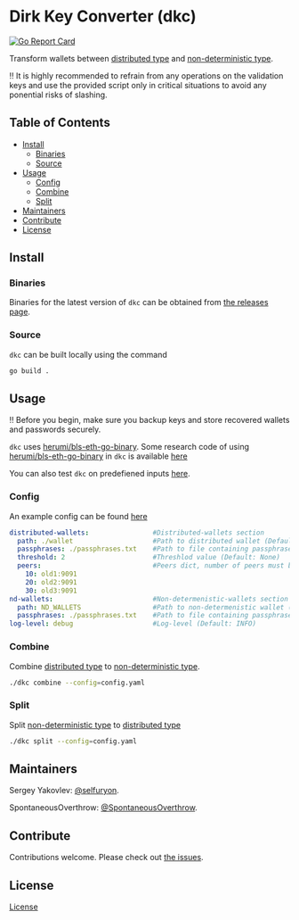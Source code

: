 # Dirk Key Converter (dkc)

[![Go Report Card](https://goreportcard.com/badge/github.com/p2p-org/dkc)](https://goreportcard.com/report/github.com/p2p-org/dkc)

Transform wallets between [distributed type](https://github.com/wealdtech/go-eth2-wallet-distributed) and [non-deterministic type](https://github.com/wealdtech/go-eth2-wallet-nd).

:bangbang: It is highly recommended to refrain from any operations on the validation keys and use the provided script only in critical situations to avoid any ponential risks of slashing.

## Table of Contents

- [Install](#install)
  - [Binaries](#binaries)
  - [Source](#source)
- [Usage](#usage)
  - [Config](#config)
  - [Combine](#combine)
  - [Split](#split)
- [Maintainers](#maintainers)
- [Contribute](#contribute)
- [License](#license)

## Install

### Binaries

Binaries for the latest version of `dkc` can be obtained from [the releases page](https://github.com/p2p-org/dkc/releases/latest).

### Source

`dkc` can be built locally using the command

```sh
go build .
```
## Usage

:bangbang: Before you begin, make sure you backup keys and store recovered wallets and passwords securely.

`dkc` uses [herumi/bls-eth-go-binary](https://github.com/herumi/bls-eth-go-binary). Some research code of using [herumi/bls-eth-go-binary](https://github.com/herumi/bls-eth-go-binary) in `dkc` is available [here](./research/research.go) 

You can also test `dkc` on predefiened inputs [here](.github/workflows/func-tests.yml). 

### Config

An example config can be found [here](.github/examples/config.yaml)

```yaml
distributed-wallets:                #Distributed-wallets section
  path: ./wallet                    #Path to distributed wallet (Default: None)
  passphrases: ./passphrases.txt    #Path to file containing passphrases for unlocking/locking accounts (Default: None)
  threshold: 2                      #Threshlod value (Default: None)
  peers:                            #Peers dict, number of peers must be greater than threshold value (Default: None)
    10: old1:9091
    20: old2:9091
    30: old3:9091
nd-wallets:                         #Non-determenistic-wallets section                    
  path: ND_WALLETS                  #Path to non-determenistic wallet (Default: None)
  passphrases: ./passphrases.txt    #Path to file containing passphrases for unlocking/locking accounts (Default: None)
log-level: debug                    #Log-level (Default: INFO)
```

### Combine

Combine [distributed type](https://github.com/wealdtech/go-eth2-wallet-distributed) to [non-deterministic type](https://github.com/wealdtech/go-eth2-wallet-nd).

```sh
./dkc combine --config=config.yaml
```

### Split

Split [non-deterministic type](https://github.com/wealdtech/go-eth2-wallet-nd) to [distributed type](https://github.com/wealdtech/go-eth2-wallet-distributed)

```sh
./dkc split --config=config.yaml
```

## Maintainers

Sergey Yakovlev: [@selfuryon](https://github.com/selfuryon).

SpontaneousOverthrow: [@SpontaneousOverthrow](https://github.com/SpontaneousOverthrow).

## Contribute

Contributions welcome. Please check out [the issues](https://github.com/p2p-org/dkc/issues).

## License

[License](./LICENSE)
